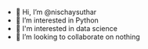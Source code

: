 - 👋 Hi, I’m @nischaysuthar
- 👀 I’m interested in Python
- 🌱 I'm interested in data science 
- 💞️ I’m looking to collaborate on nothing

<!---
nischaysuthar/nischaysuthar is a ✨ special ✨ repository because its `README.md` (this file) appears on your GitHub profile.
You can click the Preview link to take a look at your changes.
--->
